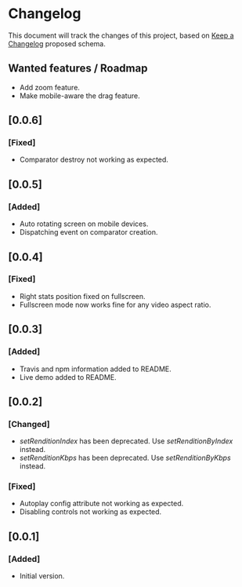 # Changelog

This document will track the changes of this project, based on [Keep a Changelog](https://keepachangelog.com/en/1.0.0/) proposed schema.

## Wanted features / Roadmap
- Add zoom feature.
- Make mobile-aware the drag feature.

## [0.0.6]
### [Fixed]
- Comparator destroy not working as expected.

## [0.0.5]
### [Added]
- Auto rotating screen on mobile devices.
- Dispatching event on comparator creation.

## [0.0.4]
### [Fixed]
- Right stats position fixed on fullscreen.
- Fullscreen mode now works fine for any video aspect ratio.

## [0.0.3]
### [Added]
- Travis and npm information added to README.
- Live demo added to README.

## [0.0.2]
### [Changed]
- *setRenditionIndex* has been deprecated. Use *setRenditionByIndex* instead.
- *setRenditionKbps* has been deprecated. Use *setRenditionByKbps* instead.
### [Fixed]
- Autoplay config attribute not working as expected.
- Disabling controls not working as expected.

## [0.0.1]
### [Added]
- Initial version.
